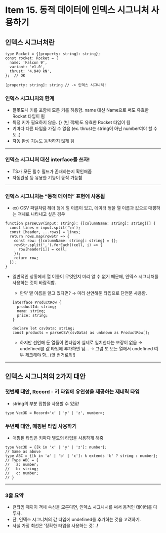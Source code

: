 # Item 15. 동적 데이터에 인덱스 시그니처 사용하기

## 인덱스 시그너처란

```tsx
type Rocket = {[property: string]: string};
const rocket: Rocket = {
  name: 'Falcon 9',
  variant: 'v1.0',
  thrust: '4,940 kN',
};  // OK
```

```tsx
[property: string]: string // -> 인덱스 시그니처!
```

### 인덱스 시그니처의 한계

- 잘못도니 키를 포함해 모든 키를 허용함. name 대신 Name으로 써도 유효한 Rocket 타입이 됨
- 특정 키가 필요하지 않음. {} (빈 객체)도 유효한 Rocket 타입이 됨
- 키마다 다른 타입을 가질 수 없음 (ex. thrust는 string이 아닌 number여야 할 수도..)
- 자동 완성 기능도 동작하지 않게 됨

---

### 인덱스 시그니처 대신 interface를 쓰자!

- TS가 모든 필수 필드가 존재하는지 확인해줌
- 자동완성 등 유용한 기능이 동작 가능함

---

### 인덱스 시그니처는 “동적 데이터” 표현에 사용됨

- ex) CSV 파일처럼 헤더 행에 열 이름이 있고, 데이터 행을 열 이름과 값으로 매핑하는 객체로 나타내고 싶은 경우

```tsx
function parseCSV(input: string): {[columnName: string]: string}[] {
  const lines = input.split('\n');
  const [header, ...rows] = lines;
  return rows.map(rowStr => {
    const row: {[columnName: string]: string} = {};
    rowStr.split(',').forEach((cell, i) => {
      row[header[i]] = cell;
    });
    return row;
  });
}
```

- 일반적인 상황에서 열 이름이 무엇인지 미리 알 수 없기 때문에, 인덱스 시그니처를 사용하는 것이 바람직함.
    - 만약 열 이름을 알고 있다면? → 미리 선언해둔 타입으로 단언문 사용함.
    
    ```tsx
    interface ProductRow {
      productId: string;
      name: string;
      price: string;
    }
    
    declare let csvData: string;
    const products = parseCSV(csvData) as unknown as ProductRow[];
    ```
    
    - 하지만 선언해 둔 열들이 런타임에 실제로 일치한다는 보장이 없음 → undefined를 값 타입에 추가하면 됨… → 그럼 또 모든 열에서 undefined 여부 체크해야 함.. (앗 번거로워!)

---

## 인덱스 시그니처의 2가지 대안

### 첫번째 대안, Record - 키 타입에 유연성을 제공하는 제네릭 타입

- string의 부분 집합을 사용할 수 있음!

```tsx
type Vec3D = Record<'x' | 'y' | 'z', number>;
```

### 두번째 대안, 매핑된 타입 사용하기

- 매핑된 타입은 키마다 별도의 타입을 사용하게 해줌

```tsx
type Vec3D = {[k in 'x' | 'y' | 'z']: number};
// Same as above
type ABC = {[k in 'a' | 'b' | 'c']: k extends 'b' ? string : number};
// Type ABC = {
//   a: number;
//   b: string;
//   c: number;
// }
```

---

### 3줄 요약

- 런타임 때까지 객체 속성을 모른다면, 인덱스 시그니처를 써서 동적인 데이터를 다루자.
- 단, 인덱스 시그니처의 값 타입에 undefined를 추가하는 것을 고려하기.
- 사실 가장 최선은 ‘정확한 타입을 사용하는 것’…!